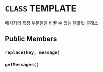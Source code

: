 # `CLASS` TEMPLATE
메시지의 특정 부분들을 바꿀 수 있는 템플릿 클래스

## Public Members

### `replace(key, message)`

### `getMessages()`
